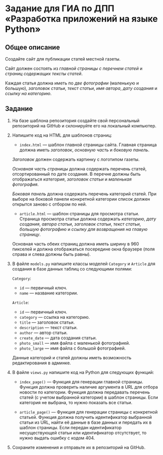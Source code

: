 # Задание для ГИА по ДПП «Разработка приложений на языке Python»

## Общее описание

Создайте сайт для публикации статей местной газеты.

Сайт должен состоять из *главной страницы с перечнем статей* и *страниц содержащих тексты статей*.

Каждая статья должна иметь по *две фотографии* (маленькую и большую), *заголовок статьи*, *текст статьи*, *имя автора*, *дату создания* и *ссылку на категорию*.

## Задание

1. На базе шаблона репозитория создайте свой персональный репозиторий на GitHub и склонируйте его на локальный компьютер.

2. Напишите код на HTML для шаблонов страниц:

   * `index.html` — шаблон главной страницы сайта. Главная страница должна иметь *заголовок*, *основную часть* и *боковую панель*. 
   
   *Заголовок* должен содержать картинку с логотипом газеты.
   
   *Основная часть страницы* должна содержать перечень статей, отсортированный по дате создания. В перечне должны быть отображаться *категория*, *заголовок статьи* и *маленькая фотография*.
   
   *Боковая панель* должна содержать перечень категорий статей. При выборе на боковой панели конкретной категории список должен открытся заново с отбором по ней.

   * `article.html` — шаблон страницы для просмотра статьи. Страница просмотра статьи должна содержать *категорию*, *дату создания*, *автора статьи*, *заголовок статьи*, *текст статьи*, *большую фотографию* и *ссылку для возвращения на главую страницу*.

   Основная часть обеих страниц должна иметь ширину в 960 пикселей и должна отображаться посередине окна браузере (поля справа и слева должны быть равны).

3. В файле `models.py` напишите классы моделей `Category` и `Article` для создания в базе данных таблиц со следующими полями:

   `Category`:

   * `id` — первичный ключ.
   * `name` — название категории.

   `Article`:

   * `id` — первичный ключ.
   * `category` — ссылка на категорию.
   * `title` — заголовок статьи.
   * `description` — текст статьи.
   * `author` — автор статьи.
   * `create_date` — дата создания статьи.
   * `photo_small` — имя файла с маленькой фотографией.
   * `photo_large` — имя файла с большой фотографией.

   Данные категорий и статей должны иметь возможность редактирования в админке.

4. В файле `views.py` напишите код на Python для следующих функций:

   * `index_page()` — Функция для генерации главной страницы. Функция должна проверить наличие аргумента в URL для отбора новости по категории. Функция должна передавать перечень статей (с учетом выбранной категории) в шаблон страницы. Если категория не выбрана, то нужно показать все статьи.

   * `article_page()` — Функция для генерации страницы с конкретной статьей. Функция должна получить идентификатор выбранной статьи из URL, найти её данные в базе данных и передать их в шаблон страницы. Если передан идентификатор несуществующей статьи или идентификатор отсутствует, то нужно выдать ошибку с кодом 404.

5. Сохраните изменения и отправьте их в репозиторий на GitHub.
